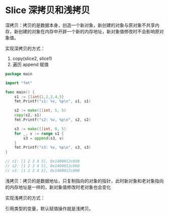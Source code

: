# Slice 深拷贝和浅拷贝

深拷贝：拷贝的是数据本身，创造一个新对象，新创建的对象与原对象不共享内存，新创建的对象在内存中开辟一个新的内存地址，新对象值修改时不会影响原对象值。

实现深拷贝的方式：

1. copy(slice2, slice1)
2. 遍历 append 赋值

```go
package main

import "fmt"

func main() {
	s1 := []int{1,2,3,4,5}
	fmt.Printf("s1: %v, %p\n", s1, s1)

	s2 := make([]int, 5, 5)
	copy(s2, s1)
	fmt.Printf("s2: %v, %p\n", s2, s2)

	s3 := make([]int, 0, 5)
	for _, v := range s1 {
		s3 = append(s3, v)
	}
	fmt.Printf("s3: %v, %p\n", s3, s3)
}

// s1: [1 2 3 4 5], 0x1400012c030
// s2: [1 2 3 4 5], 0x1400012c060
// s3: [1 2 3 4 5], 0x1400012c090
```

浅拷贝：拷贝的是数据地址，只复制指向的对象的指针，此时新对象和老对象指向的内存地址是一样的，新对象值修改时老对象也会变化

实现浅拷贝的方式：

引用类型的变量，默认赋值操作就是浅拷贝。